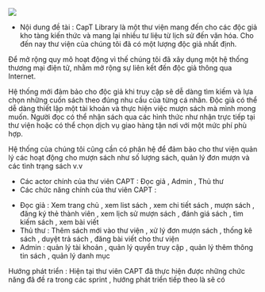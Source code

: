 
<img src="![Thành viên](https://github.com/nyykhung1417/Nhom5_QuanLyThuVien_T5_Ca4/assets/132865869/0f521986-480a-4342-a626-baf28d0fb78e)
">

- Nội dung đề tài :  CapT Library là một thư viện mang đến cho các độc giả kho tàng kiến thức và mang lại nhiều tư liệu từ lịch sử đến văn hóa. Cho đến nay thư viện của chúng tôi đã có một lượng độc giả nhất định.

Để mở rộng quy mô hoạt động vì thế chúng tôi đã xây dụng một hệ thống thương mại điện tử, nhằm mở rộng sự liên kết đến độc giả thông qua Internet.

Hệ thống mới đảm bảo cho độc giả khi truy cập sẽ dễ dàng tìm kiếm và lựa chọn những cuốn sách theo đúng nhu cầu của từng cá nhân. Độc giả có thể dễ dàng thiết lập một tài khoản và thực hiện việc mượn sách mà mình mong muốn. Người đọc có thể nhận sách qua các hình thức như nhận trực tiếp tại thư viện hoặc có thể chọn dịch vụ giao hàng tận nơi với một mức phí phù hợp. 

Hệ thống của chúng tôi cũng cần có phân hệ để đảm bảo cho thư viện quản lý các hoạt động cho mượn sách như số lượng sách, quản lý đơn mượn và các tình trạng sách v.v
- Các actor chính của thư viên CAPT : Đọc giả , Admin , Thủ thư
- Các chức năng chính của thư viên CAPT :
+ Đọc giả : Xem trang chủ , xem list sách , xem chi tiết sách , mượn sách , đăng ký thẻ thành viên , xem lịch sử mượn sách , đánh giá sách , tìm kiếm sách , xem bài viết
+ Thủ thư : Thêm sách mới vào thư viện , xử lý đơn mượn sách , thống kê sách , duyệt trả sách , đăng bài viết cho thư viện
+ Admin : quản lý tài khoản , quản lý quyền truy cập , quản lý thêm thông tin sách , quản lý danh mục 

Hướng phát triển : Hiện tại thư viên CAPT đã thực hiện được những chức năng đã đề ra trong các sprint , hướng phát triển tiếp theo là sẽ có 
